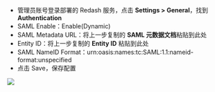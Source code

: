 <IntegrationDetailCard :title="`配置 Redash`">

- 管理员账号登录部署的 Redash 服务，点击 **Settings &gt; General**，找到 **Authentication**
- SAML Enable：Enable(Dynamic)
- SAML Metadata URL：将上一步复制的 **SAML 元数据文档**粘贴到此处
- Entity ID：将上一步复制的 **Entity ID** 粘贴到此处
- SAML NameID Format：urn:oasis:names:tc:SAML:1.1:nameid-format:unspecified
- 点击 Save，保存配置

![](~@imagesZhCn/integration/redash/2-1.png)

</IntegrationDetailCard>
